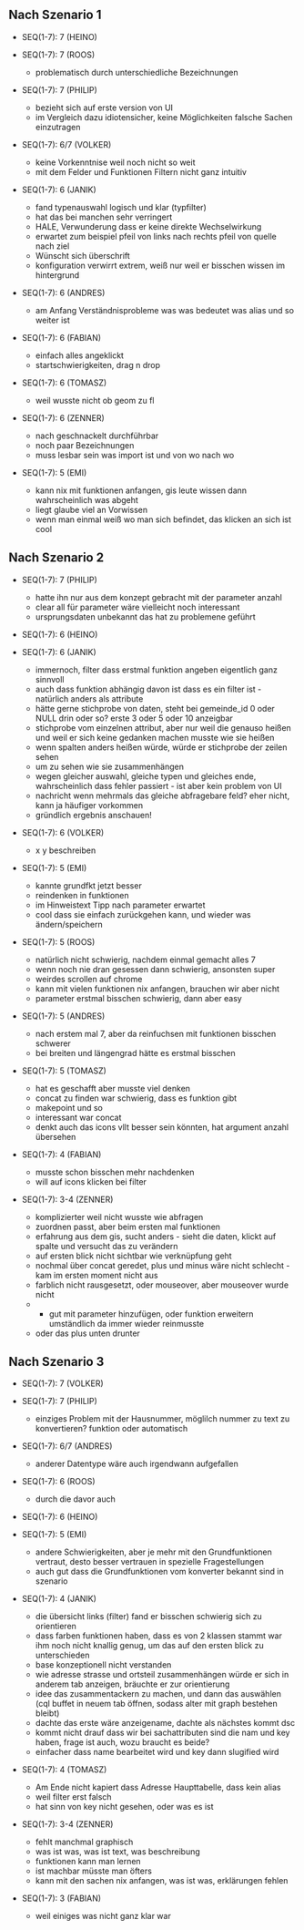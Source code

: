 ## Nach Szenario 1
- SEQ(1-7): 7 (HEINO)
- SEQ(1-7): 7 (ROOS)
  - problematisch durch unterschiedliche Bezeichnungen
- SEQ(1-7): 7 (PHILIP)
  - bezieht sich auf erste version von UI
  - im Vergleich dazu idiotensicher, keine Möglichkeiten falsche Sachen einzutragen

- SEQ(1-7): 6/7 (VOLKER)
  - keine Vorkenntnise weil noch nicht so weit
  - mit dem Felder und Funktionen Filtern nicht ganz intuitiv

- SEQ(1-7): 6 (JANIK)
  - fand typenauswahl logisch und klar (typfilter)
  - hat das bei manchen sehr verringert
  - HALE, Verwunderung dass er keine direkte Wechselwirkung
  - erwartet zum beispiel pfeil von links nach rechts pfeil von quelle nach ziel
  - Wünscht sich überschrift
  - konfiguration verwirrt extrem, weiß nur weil er bisschen wissen im hintergrund
- SEQ(1-7): 6 (ANDRES)
  - am Anfang Verständnisprobleme was was bedeutet was alias und so weiter ist
- SEQ(1-7): 6 (FABIAN)
  - einfach alles angeklickt
  - startschwierigkeiten, drag n drop
- SEQ(1-7): 6 (TOMASZ)
  - weil wusste nicht ob geom zu fl
- SEQ(1-7): 6 (ZENNER)
  - nach geschnackelt durchführbar
  - noch paar Bezeichnungen
  - muss lesbar sein was import ist und von wo nach wo

- SEQ(1-7): 5 (EMI)
  - kann nix mit funktionen anfangen, gis leute wissen dann wahrscheinlich was abgeht
  - liegt glaube viel an Vorwissen
  - wenn man einmal weiß wo man sich befindet, das klicken an sich ist cool

## Nach Szenario 2
- SEQ(1-7): 7 (PHILIP)
  - hatte ihn nur aus dem konzept gebracht mit der parameter anzahl
  - clear all für parameter wäre vielleicht noch interessant
  - ursprungsdaten unbekannt das hat zu problemene geführt

- SEQ(1-7): 6 (HEINO)
- SEQ(1-7): 6 (JANIK)
  - immernoch, filter dass erstmal funktion angeben eigentlich ganz sinnvoll
  - auch dass funktion abhängig davon ist dass es ein filter ist - natürlich anders als attribute
  - hätte gerne stichprobe von daten, steht bei gemeinde_id 0 oder NULL drin oder so? erste 3 oder 5 oder 10 anzeigbar
  - stichprobe vom einzelnen attribut, aber nur weil die genauso heißen und weil er sich keine gedanken machen musste wie sie heißen
  - wenn spalten anders heißen würde, würde er stichprobe der zeilen sehen
  - um zu sehen wie sie zusammenhängen
  - wegen gleicher auswahl, gleiche typen und gleiches ende, wahrscheinlich dass fehler passiert - ist aber kein problem von UI
  - nachricht wenn mehrmals das gleiche abfragebare feld? eher nicht, kann ja häufiger vorkommen
  - gründlich ergebnis anschauen!
- SEQ(1-7): 6 (VOLKER)
  - x y beschreiben

- SEQ(1-7): 5 (EMI)
  - kannte grundfkt jetzt besser
  - reindenken in funktionen
  - im Hinweistext Tipp nach parameter erwartet
  - cool dass sie einfach zurückgehen kann, und wieder was ändern/speichern
- SEQ(1-7): 5 (ROOS)
  - natürlich nicht schwierig, nachdem einmal gemacht alles 7
  - wenn noch nie dran gesessen dann schwierig, ansonsten super
  - weirdes scrollen auf chrome
  - kann mit vielen funktionen nix anfangen, brauchen wir aber nicht
  - parameter erstmal bisschen schwierig, dann aber easy
- SEQ(1-7): 5 (ANDRES)
  - nach erstem mal 7, aber da reinfuchsen mit funktionen bisschen schwerer
  - bei breiten und längengrad hätte es erstmal bisschen
- SEQ(1-7): 5 (TOMASZ)
  - hat es geschafft aber musste viel denken
  - concat zu finden war schwierig, dass es funktion gibt
  - makepoint und so
  - interessant war concat
  - denkt auch das icons vllt besser sein könnten, hat argument anzahl übersehen

- SEQ(1-7): 4 (FABIAN)
  - musste schon bisschen mehr nachdenken
  - will auf icons klicken bei filter

- SEQ(1-7): 3-4 (ZENNER)
  - komplizierter weil nicht wusste wie abfragen
  - zuordnen passt, aber beim ersten mal funktionen
  - erfahrung aus dem gis, sucht anders - sieht die daten, klickt auf spalte und versucht das zu verändern
  - auf ersten blick nicht sichtbar wie verknüpfung geht
  - nochmal über concat geredet, plus und minus wäre nicht schlecht - kam im ersten moment nicht aus
  - farblich nicht rausgesetzt, oder mouseover, aber mouseover wurde nicht
  - + gut mit parameter hinzufügen, oder funktion erweitern umständlich da immer wieder reinmusste
  - oder das plus unten drunter

## Nach Szenario 3
- SEQ(1-7): 7 (VOLKER)
- SEQ(1-7): 7 (PHILIP)
  - einziges Problem mit der Hausnummer, möglilch nummer zu text zu konvertieren? funktion oder automatisch

- SEQ(1-7): 6/7 (ANDRES)
  - anderer Datentype wäre auch irgendwann aufgefallen

- SEQ(1-7): 6 (ROOS)
  - durch die davor auch
- SEQ(1-7): 6 (HEINO)

- SEQ(1-7): 5 (EMI)
  - andere Schwierigkeiten, aber je mehr mit den Grundfunktionen vertraut, desto besser vertrauen in spezielle Fragestellungen
  - auch gut dass die Grundfunktionen vom konverter bekannt sind in szenario

- SEQ(1-7): 4 (JANIK)
  - die übersicht links (filter) fand er bisschen schwierig sich zu orientieren
  - dass farben funktionen haben, dass es von 2 klassen stammt war ihm noch nicht knallig genug, um das auf den ersten blick zu unterschieden
  - base konzeptionell nicht verstanden
  - wie adresse strasse und ortsteil zusammenhängen würde er sich in anderem tab anzeigen, bräuchte er zur orientierung
  - idee das zusammentackern zu machen, und dann das auswählen (cql buffet in neuem tab öffnen, sodass alter mit graph bestehen bleibt)
  - dachte das erste wäre anzeigename, dachte als nächstes kommt dsc
  - kommt nicht drauf dass wir bei sachattributen sind die nam und key haben, frage ist auch, wozu braucht es beide?
  - einfacher dass name bearbeitet wird und key dann slugified wird
- SEQ(1-7): 4 (TOMASZ)
  - Am Ende nicht kapiert dass Adresse Haupttabelle, dass kein alias
  - weil filter erst falsch
  - hat sinn von key nicht gesehen, oder was es ist

- SEQ(1-7): 3-4 (ZENNER)
  - fehlt manchmal graphisch
  - was ist was, was ist text, was beschreibung
  - funktionen kann man lernen
  - ist machbar müsste man öfters
  - kann mit den sachen nix anfangen, was ist was, erklärungen fehlen

- SEQ(1-7): 3 (FABIAN)
  - weil einiges was nicht ganz klar war

